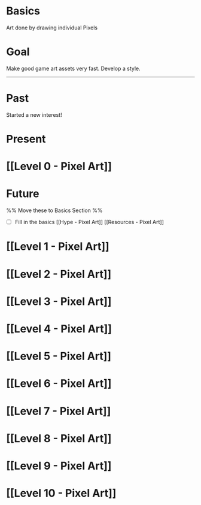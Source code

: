 
# Basics
Art done by drawing individual Pixels

# Goal
Make good game art assets very fast.
Develop a style.

---
# Past
Started a new interest!

# Present
# [[Level 0 - Pixel Art]]




# Future
%% Move these to Basics Section %%
- [ ] Fill in the basics
[[Hype - Pixel Art]]
[[Resources - Pixel Art]]

# [[Level 1 - Pixel Art]]

# [[Level 2 - Pixel Art]]

# [[Level 3 - Pixel Art]]

# [[Level 4 - Pixel Art]]

# [[Level 5 - Pixel Art]]

# [[Level 6 - Pixel Art]]

# [[Level 7 - Pixel Art]]

# [[Level 8 - Pixel Art]]

# [[Level 9 - Pixel Art]]

# [[Level 10 - Pixel Art]]


